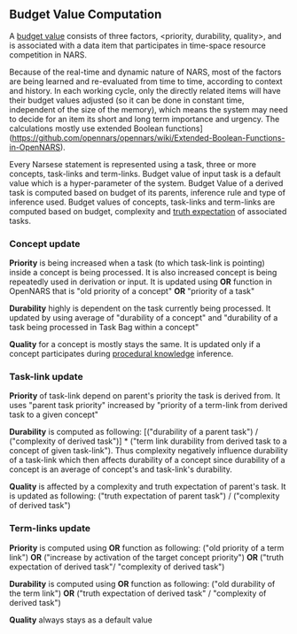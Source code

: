 ## Budget Value Computation

A [budget value](https://github.com/opennars/opennars/wiki/Budget-Value) consists of three factors, <priority, durability, quality>, and is associated with a data item that participates in time-space resource competition in NARS.

Because of the real-time and dynamic nature of NARS, most of the factors are being learned and re-evaluated from time to time, according to context and history. In each working cycle, only the directly related items will have their budget values adjusted (so it can be done in constant time, independent of the size of the memory), which means the system may need to decide for an item its short and long term importance and urgency. The calculations mostly use extended Boolean functions](https://github.com/opennars/opennars/wiki/Extended-Boolean-Functions-in-OpenNARS).

Every Narsese statement is represented using a task, three or more concepts, task-links and term-links. Budget value of input task is a default value which is a hyper-parameter of the system. Budget Value of a derived task is computed based on budget of its parents, inference rule and type of inference used. Budget values of concepts, task-links and term-links are computed based on budget, complexity and [truth expectation](https://github.com/opennars/opennars/wiki/Revision-and-Choice-Rules) of associated tasks.

### Concept update
**Priority** is being increased when a task (to which task-link is pointing) inside a concept is being processed. It is also increased concept is being repeatedly used in derivation or input. It is updated using **OR** function in OpenNARS that is "old priority of a concept" **OR** "priority of a task" 

**Durability** highly is dependent on the task currently being processed. It updated by using average of "durability of a concept" and "durability of a task being processed in Task Bag within a concept"

**Quality** for a concept is mostly stays the same. It is updated only if a concept participates during [procedural knowledge](https://github.com/opennars/opennars/wiki/Procedural-Inference) inference.

### Task-link update
**Priority** of task-link depend on parent's priority the task is derived from. It uses "parent task priority" increased by "priority of a term-link from derived task to a given concept"

**Durability** is computed as following: [("durability of a parent task") / ("complexity of derived task")] * ("term link durability from derived task to a concept of given task-link"). Thus complexity negatively influence durability of a task-link which then affects durability of a concept since durability of a concept is an average of concept's and task-link's durability.

**Quality** is affected by a complexity and truth expectation of parent's task. It is updated as following: ("truth expectation of parent task") / ("complexity of derived task")

### Term-links update
**Priority** is computed using **OR** function as following: ("old priority of a term link") **OR** ("increase by activation of the target concept priority") **OR** ("truth expectation of derived task"/ "complexity of derived task")

**Durability** is computed using **OR** function as following: ("old durability of the term link") **OR** ("truth expectation of derived task" / "complexity of derived task") 

**Quality** always stays as a default value
